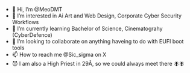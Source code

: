 - 👋 Hi, I’m @MeoDMT
- 👀 I’m interested in Ai Art and Web Design, Corporate Cyber Security Workflows
- 🌱 I’m currently learning Bachelor of Science, Cinematograhy (CyberDefence)
- 💞️ I’m looking to collaborate on anything haveing to do with EUFI boot tools
- 📫 How to reach me @Sic_sigma on X
- 😈 I am also a High Priest in 29Â, so we could always meet there 🪰🪰
<!---
MeoDMT/MeoDMT is a ✨ special ✨ repository because its `README.md` (this file) appears on your GitHub profile.
You can click the Preview link to take a look at your changes.
💕Currently looking for my Cyber-Witch Porn-star Wife, you know the one?💕
Anywayz, find me in Denver, Winter Park, Seattle, Star Base, etc. #250out

--->
